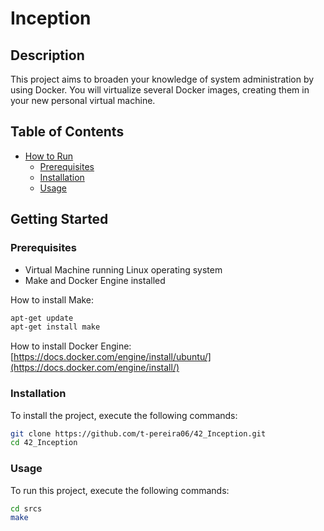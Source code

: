 # Inception

## Description

This project aims to broaden your knowledge of system administration by using Docker.
You will virtualize several Docker images, creating them in your new personal virtual
machine.

## Table of Contents

- [How to Run](#howtorun)
  - [Prerequisites](#prerequisites)
  - [Installation](#installation)
  - [Usage](#usage)

## Getting Started

### Prerequisites

- Virtual Machine running Linux operating system
- Make and Docker Engine installed

How to install Make:
```bash
apt-get update
apt-get install make
```

How to install Docker Engine:
[https://docs.docker.com/engine/install/ubuntu/](https://docs.docker.com/engine/install/)


### Installation

To install the project, execute the following commands:

```bash
git clone https://github.com/t-pereira06/42_Inception.git
cd 42_Inception
```

### Usage

To run this project, execute the following commands:

```bash
cd srcs
make
```
